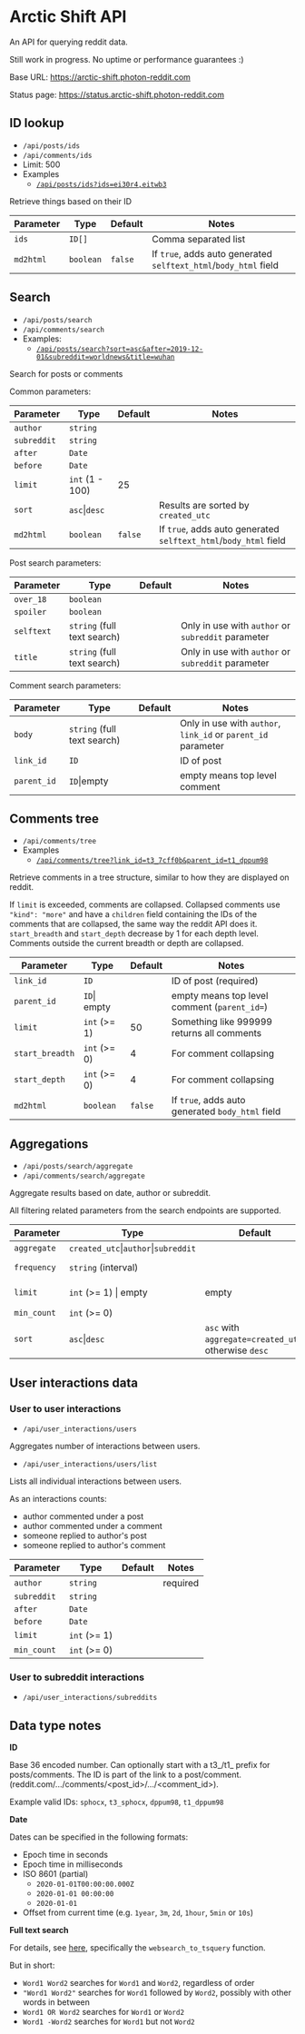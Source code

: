 # Arctic Shift API

An API for querying reddit data.

Still work in progress. No uptime or performance guarantees :)

Base URL: https://arctic-shift.photon-reddit.com

Status page: https://status.arctic-shift.photon-reddit.com

## ID lookup

- `/api/posts/ids`
- `/api/comments/ids`
- Limit: 500
- Examples
	- [`/api/posts/ids?ids=ei30r4,eitwb3`](https://arctic-shift.photon-reddit.com/api/posts/ids?ids=ei30r4,eitwb3)

Retrieve things based on their ID

| Parameter | Type      | Default | Notes                                                            |
|-----------|-----------|---------|------------------------------------------------------------------|
| `ids`     | `ID[]`    |         | Comma separated list                                             |
| `md2html` | `boolean` | `false` | If `true`, adds auto generated `selftext_html`/`body_html` field |

## Search

- `/api/posts/search`
- `/api/comments/search`
- Examples:
	- [`/api/posts/search?sort=asc&after=2019-12-01&subreddit=worldnews&title=wuhan`](https://arctic-shift.photon-reddit.com/api/posts/search?sort=asc&after=2019-12-01&subreddit=worldnews&title=wuhan)

Search for posts or comments

Common parameters:

| Parameter   | Type            | Default | Notes                                                            |
|-------------|-----------------|---------|------------------------------------------------------------------|
| `author`    | `string`        |         |                                                                  |
| `subreddit` | `string`        |         |                                                                  |
| `after`     | `Date`          |         |                                                                  |
| `before`    | `Date`          |         |                                                                  |
| `limit`     | `int` (1 - 100) | 25      |                                                                  |
| `sort`      | `asc`\|`desc`   |         | Results are sorted by `created_utc`                              |
| `md2html`   | `boolean`       | `false` | If `true`, adds auto generated `selftext_html`/`body_html` field |

Post search parameters:

| Parameter  | Type                        | Default | Notes                                              |
|------------|-----------------------------|---------|----------------------------------------------------|
| `over_18`  | `boolean`                   |         |                                                    |
| `spoiler`  | `boolean`                   |         |                                                    |
| `selftext` | `string` (full text search) |         | Only in use with `author` or `subreddit` parameter |
| `title`    | `string` (full text search) |         | Only in use with `author` or `subreddit` parameter |

Comment search parameters:

| Parameter   | Type                        | Default | Notes                                                         |
|-------------|-----------------------------|---------|---------------------------------------------------------------|
| `body`      | `string` (full text search) |         | Only in use with `author`, `link_id` or `parent_id` parameter |
| `link_id`   | `ID`                        |         | ID of post                                                    |
| `parent_id` | `ID`\|empty                |         | empty means top level comment                                |

## Comments tree

- `/api/comments/tree`
- Examples
	- [`/api/comments/tree?link_id=t3_7cff0b&parent_id=t1_dppum98`](https://arctic-shift.photon-reddit.com/api/comments/tree?link_id=t3_7cff0b&parent_id=t1_dppum98)

Retrieve comments in a tree structure, similar to how they are displayed on reddit.

If `limit` is exceeded, comments are collapsed. Collapsed comments use `"kind": "more"` and have a `children` field
containing the IDs of the comments that are collapsed, the same way the reddit API does it. `start_breadth` and `start_depth`
decrease by 1 for each depth level. Comments outside the current breadth or depth are collapsed.

| Parameter       | Type         | Default | Notes                                            |
|-----------------|--------------|---------|--------------------------------------------------|
| `link_id`       | `ID`         |         | ID of post (required)                            |
| `parent_id`     | `ID`\| empty |         | empty means top level comment (`parent_id=`)     |
| `limit`         | `int` (>= 1) | 50      | Something like 999999 returns all comments       |
| `start_breadth` | `int` (>= 0) | 4       | For comment collapsing                           |
| `start_depth`   | `int` (>= 0) | 4       | For comment collapsing                           |
| `md2html`       | `boolean`    | `false` | If `true`, adds auto generated `body_html` field |

## Aggregations

- `/api/posts/search/aggregate`
- `/api/comments/search/aggregate`

Aggregate results based on date, author or subreddit.

All filtering related parameters from the search endpoints are supported.

| Parameter   | Type                                 | Default                                              | Notes                                 |
|-------------|--------------------------------------|------------------------------------------------------|---------------------------------------|
| `aggregate` | `created_utc`\|`author`\|`subreddit` |                                                      |                                       |
| `frequency` | `string` (interval)                  |                                                      | Required with `aggregate=created_utc` |
| `limit`     | `int` (>= 1) \| empty                | empty                                                | empty means no limit (`limit=`)       |
| `min_count` | `int` (>= 0)                         |                                                      |                                       |
| `sort`      | `asc`\|`desc`                        | `asc` with `aggregate=created_utc`, otherwise `desc` |                                       |

## User interactions data

### User to user interactions

- `/api/user_interactions/users`

Aggregates number of interactions between users.

- `/api/user_interactions/users/list`

Lists all individual interactions between users.

As an interactions counts:
- author commented under a post
- author commented under a comment
- someone replied to author's post
- someone replied to author's comment

| Parameter   | Type         | Default | Notes    |
|-------------|--------------|---------|----------|
| `author`    | `string`     |         | required |
| `subreddit` | `string`     |         |          |
| `after`     | `Date`       |         |          |
| `before`    | `Date`       |         |          |
| `limit`     | `int` (>= 1) |         |          |
| `min_count` | `int` (>= 0) |         |          |

### User to subreddit interactions

- `/api/user_interactions/subreddits`

## Data type notes

**ID**

Base 36 encoded number. Can optionally start with a t3_/t1_ prefix for posts/comments.
The ID is part of the link to a post/comment. (reddit.com/.../comments/<post_id>/.../<comment_id>).

Example valid IDs: `sphocx`, `t3_sphocx`, `dppum98`, `t1_dppum98`

**Date**

Dates can be specified in the following formats:

- Epoch time in seconds
- Epoch time in milliseconds
- ISO 8601 (partial)
	- `2020-01-01T00:00:00.000Z`
	- `2020-01-01 00:00:00`
	- `2020-01-01`
- Offset from current time (e.g. `1year`, `3m`, `2d`, `1hour`, `5min` or `10s`)

**Full text search**

For details, see [here](https://www.postgresql.org/docs/current/textsearch-controls.html), specifically the `websearch_to_tsquery` function.

But in short:
- `Word1 Word2` searches for `Word1` and `Word2`, regardless of order
- `"Word1 Word2"` searches for `Word1` followed by `Word2`, possibly with other words in between
- `Word1 OR Word2` searches for `Word1` or `Word2`
- `Word1 -Word2` searches for `Word1` but not `Word2`

